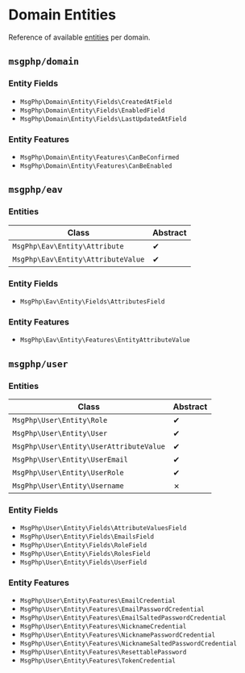 # Domain Entities

Reference of available [entities](../ddd/entities.md) per domain.

<!--ref-start:entities-->
## `msgphp/domain`

### Entity Fields

- `MsgPhp\Domain\Entity\Fields\CreatedAtField`
- `MsgPhp\Domain\Entity\Fields\EnabledField`
- `MsgPhp\Domain\Entity\Fields\LastUpdatedAtField`

### Entity Features

- `MsgPhp\Domain\Entity\Features\CanBeConfirmed`
- `MsgPhp\Domain\Entity\Features\CanBeEnabled`

## `msgphp/eav`

### Entities

Class | Abstract
--- | ---
`MsgPhp\Eav\Entity\Attribute` | ✔
`MsgPhp\Eav\Entity\AttributeValue` | ✔

### Entity Fields

- `MsgPhp\Eav\Entity\Fields\AttributesField`

### Entity Features

- `MsgPhp\Eav\Entity\Features\EntityAttributeValue`

## `msgphp/user`

### Entities

Class | Abstract
--- | ---
`MsgPhp\User\Entity\Role` | ✔
`MsgPhp\User\Entity\User` | ✔
`MsgPhp\User\Entity\UserAttributeValue` | ✔
`MsgPhp\User\Entity\UserEmail` | ✔
`MsgPhp\User\Entity\UserRole` | ✔
`MsgPhp\User\Entity\Username` | ✗

### Entity Fields

- `MsgPhp\User\Entity\Fields\AttributeValuesField`
- `MsgPhp\User\Entity\Fields\EmailsField`
- `MsgPhp\User\Entity\Fields\RoleField`
- `MsgPhp\User\Entity\Fields\RolesField`
- `MsgPhp\User\Entity\Fields\UserField`

### Entity Features

- `MsgPhp\User\Entity\Features\EmailCredential`
- `MsgPhp\User\Entity\Features\EmailPasswordCredential`
- `MsgPhp\User\Entity\Features\EmailSaltedPasswordCredential`
- `MsgPhp\User\Entity\Features\NicknameCredential`
- `MsgPhp\User\Entity\Features\NicknamePasswordCredential`
- `MsgPhp\User\Entity\Features\NicknameSaltedPasswordCredential`
- `MsgPhp\User\Entity\Features\ResettablePassword`
- `MsgPhp\User\Entity\Features\TokenCredential`

<!--ref-end:entities-->
